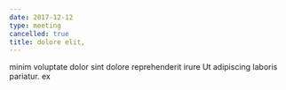 ```yaml
---
date: 2017-12-12
type: meeting
cancelled: true
title: dolore elit,
---
```

minim voluptate dolor sint dolore reprehenderit irure Ut adipiscing laboris pariatur. ex